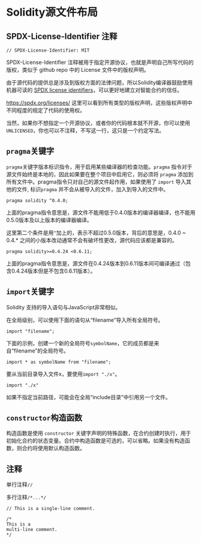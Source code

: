 # Solidity源文件布局

## SPDX-License-Identifier 注释

```
// SPDX-License-Identifier: MIT
```

SPDX-License-Identifier 注释被用于指定开源协议，也就是声明自己所写代码的版权，类似于 github repo 中的 License 文件中的版权声明。

由于源代码的提供总是涉及到版权方面的法律问题，所以Solidity编译器鼓励使用机器可读的 [SPDX license identifiers](https://spdx.org/)，可以更好地建立对智能合约的信任。

https://spdx.org/licenses/ 这里可以看到所有类型的版权声明，这些版权声明中不同程度的规定了代码的使用权。

当然，如果你不想指定一个开源协议，或者你的代码根本就不开源，你可以使用 `UNLICENSED`，你也可以不注释，不写这一行，这只是一个约定写法。

## `pragma`关键字

`pragma`关键字版本标识指令，用于启用某些编译器的检查功能。`pragma` 指令对于源文件始终是本地的，因此如果要在整个项目中启用它，则必须将 `pragma` 添加到所有文件中。pragma指令只对自己的源文件起作用，如果使用了 `import` 导入其他的文件, 标识`pragma` 并不会从被导入的文件，加入到导入的文件中。

```
pragma solidity ^0.4.0;
```

上面的pragma指令意思是，源文件不能用低于0.4.0版本的编译器编译，也不能用0.5.0版本及以上版本的编译器编译。

这里第二个条件是用`^`加上的，表示不超过0.5.0版本，背后的意思是，0.4.0 ~ 0.4.* 之间的小版本改动通常不会有破坏性更改，源代码应该都是兼容的。

```solidity
pragma solidity>=0.4.24 <0.6.11;
```

上面的pragma指令意思是，源文件在0.4.24版本到0.6.11版本间可编译通过（包含0.4.24版本但是不包含0.6.11版本）。

## `import`关键字

Solidity 支持的导入语句与JavaScript非常相似。

在全局级别，可以使用下面的语句从“filename”导入所有全局符号。

```solidity
import "filename";
```

下面的示例，创建一个新的全局符号`symbolName`，它的成员都是来自“filename”的全局符号。

```solidity
import * as symbolName from "filename";
```

要从当前目录导入文件x，要使用`import "./x"`。

```solidity
import "./x"
```

如果不指定当前路径，可能会在全局“include目录”中引用另一个文件。

## `constructor`构造函数

构造函数是使用 `constructor` 关键字声明的特殊函数，在合约创建时执行，用于初始化合约的状态变量。合约中构造函数是可选的，可以省略。如果没有构造函数，则合约将使用默认构造函数。

## 注释

单行注释`//`

多行注释`/*...*/`

```solidity
// This is a single-line comment.

/*
This is a
multi-line comment.
*/
```